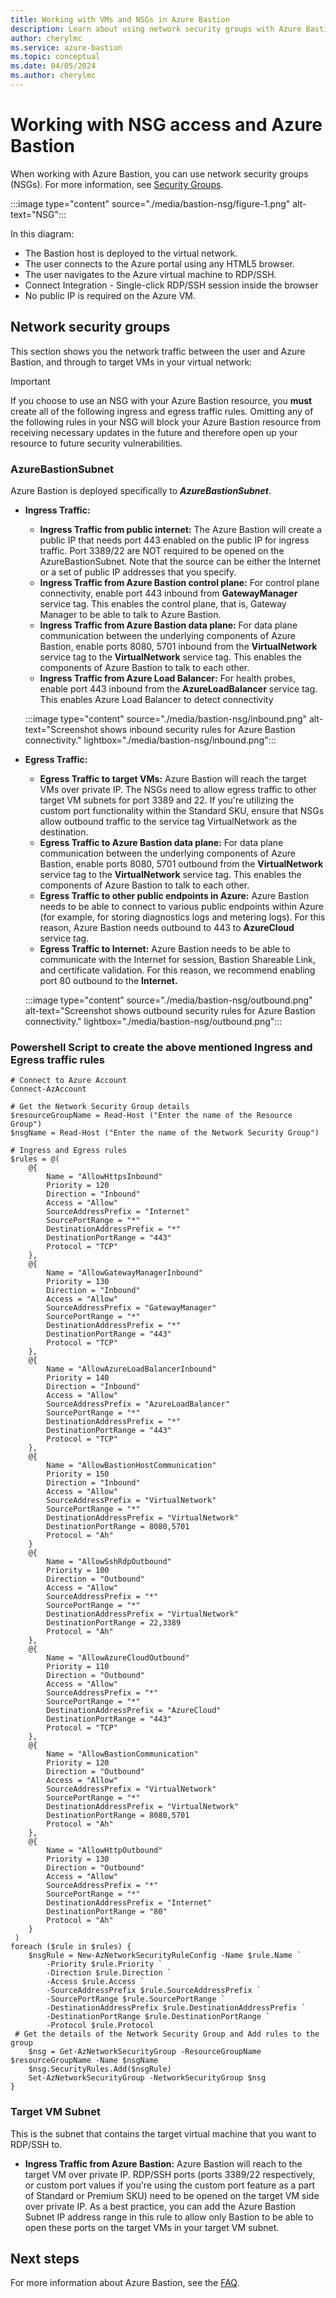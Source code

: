 ```yaml
---
title: Working with VMs and NSGs in Azure Bastion
description: Learn about using network security groups with Azure Bastion.
author: cherylmc
ms.service: azure-bastion
ms.topic: conceptual
ms.date: 04/05/2024
ms.author: cherylmc
---
```

# Working with NSG access and Azure Bastion

When working with Azure Bastion, you can use network security groups (NSGs). For more information, see [Security Groups](../virtual-network/network-security-groups-overview.md).

:::image type="content" source="./media/bastion-nsg/figure-1.png" alt-text="NSG":::

In this diagram:

* The Bastion host is deployed to the virtual network.
* The user connects to the Azure portal using any HTML5 browser.
* The user navigates to the Azure virtual machine to RDP/SSH.
* Connect Integration - Single-click RDP/SSH session inside the browser
* No public IP is required on the Azure VM.

## <a name="nsg"></a>Network security groups

This section shows you the network traffic between the user and Azure Bastion, and through to target VMs in your virtual network:

> [!IMPORTANT]
> If you choose to use an NSG with your Azure Bastion resource, you **must** create all of the following ingress and egress traffic rules. Omitting any of the following rules in your NSG will block your Azure Bastion resource from receiving necessary updates in the future and therefore open up your resource to future security vulnerabilities.
> 

### <a name="apply"></a>AzureBastionSubnet

Azure Bastion is deployed specifically to ***AzureBastionSubnet***.

* **Ingress Traffic:**

   * **Ingress Traffic from public internet:** The Azure Bastion will create a public IP that needs port 443 enabled on the public IP for ingress traffic. Port 3389/22 are NOT required to be opened on the AzureBastionSubnet. Note that the source can be either the Internet or a set of public IP addresses that you specify.
   * **Ingress Traffic from Azure Bastion control plane:** For control plane connectivity, enable port 443 inbound from **GatewayManager** service tag. This enables the control plane, that is, Gateway Manager to be able to talk to Azure Bastion.
   * **Ingress Traffic from Azure Bastion data plane:** For data plane communication between the underlying components of Azure Bastion, enable ports 8080, 5701 inbound from the **VirtualNetwork** service tag to the **VirtualNetwork** service tag. This enables the components of Azure Bastion to talk to each other.
   * **Ingress Traffic from Azure Load Balancer:** For health probes, enable port 443 inbound from the **AzureLoadBalancer** service tag. This enables Azure Load Balancer to detect connectivity


   :::image type="content" source="./media/bastion-nsg/inbound.png" alt-text="Screenshot shows inbound security rules for Azure Bastion connectivity." lightbox="./media/bastion-nsg/inbound.png":::

* **Egress Traffic:**

   * **Egress Traffic to target VMs:** Azure Bastion will reach the target VMs over private IP. The NSGs need to allow egress traffic to other target VM subnets for port 3389 and 22. If you're utilizing the custom port functionality within the Standard SKU, ensure that NSGs allow outbound traffic to the service tag VirtualNetwork as the destination.
   * **Egress Traffic to Azure Bastion data plane:** For data plane communication between the underlying components of Azure Bastion, enable ports 8080, 5701 outbound from the **VirtualNetwork** service tag to the **VirtualNetwork** service tag. This enables the components of Azure Bastion to talk to each other.
   * **Egress Traffic to other public endpoints in Azure:** Azure Bastion needs to be able to connect to various public endpoints within Azure (for example, for storing diagnostics logs and metering logs). For this reason, Azure Bastion needs outbound to 443 to **AzureCloud** service tag.
   * **Egress Traffic to Internet:** Azure Bastion needs to be able to communicate with the Internet for session, Bastion Shareable Link, and certificate validation. For this reason, we recommend enabling port 80 outbound to the **Internet.**


   :::image type="content" source="./media/bastion-nsg/outbound.png" alt-text="Screenshot shows outbound security rules for Azure Bastion connectivity." lightbox="./media/bastion-nsg/outbound.png":::

### Powershell Script to create the above mentioned Ingress and Egress traffic rules ###
```
# Connect to Azure Account
Connect-AzAccount

# Get the Network Security Group details
$resourceGroupName = Read-Host ("Enter the name of the Resource Group")
$nsgName = Read-Host ("Enter the name of the Network Security Group")

# Ingress and Egress rules
$rules = @(
    @{
        Name = "AllowHttpsInbound"
        Priority = 120
        Direction = "Inbound"
        Access = "Allow"
        SourceAddressPrefix = "Internet"
        SourcePortRange = "*"
        DestinationAddressPrefix = "*"
        DestinationPortRange = "443"
        Protocol = "TCP"
    },
    @{
        Name = "AllowGatewayManagerInbound"
        Priority = 130
        Direction = "Inbound"
        Access = "Allow"
        SourceAddressPrefix = "GatewayManager"
        SourcePortRange = "*"
        DestinationAddressPrefix = "*"
        DestinationPortRange = "443"
        Protocol = "TCP"
    },
    @{
        Name = "AllowAzureLoadBalancerInbound"
        Priority = 140
        Direction = "Inbound"
        Access = "Allow"
        SourceAddressPrefix = "AzureLoadBalancer"
        SourcePortRange = "*"
        DestinationAddressPrefix = "*"
        DestinationPortRange = "443"
        Protocol = "TCP"
    },
    @{
        Name = "AllowBastionHostCommunication"
        Priority = 150
        Direction = "Inbound"
        Access = "Allow"
        SourceAddressPrefix = "VirtualNetwork"
        SourcePortRange = "*"
        DestinationAddressPrefix = "VirtualNetwork"
        DestinationPortRange = 8080,5701
        Protocol = "Ah"
    }
    @{
        Name = "AllowSshRdpOutbound"
        Priority = 100
        Direction = "Outbound"
        Access = "Allow"
        SourceAddressPrefix = "*"
        SourcePortRange = "*"
        DestinationAddressPrefix = "VirtualNetwork"
        DestinationPortRange = 22,3389
        Protocol = "Ah"
    },
    @{
        Name = "AllowAzureCloudOutbound"
        Priority = 110
        Direction = "Outbound"
        Access = "Allow"
        SourceAddressPrefix = "*"
        SourcePortRange = "*"
        DestinationAddressPrefix = "AzureCloud"
        DestinationPortRange = "443"
        Protocol = "TCP"
    },
    @{
        Name = "AllowBastionCommunication"
        Priority = 120
        Direction = "Outbound"
        Access = "Allow"
        SourceAddressPrefix = "VirtualNetwork"
        SourcePortRange = "*"
        DestinationAddressPrefix = "VirtualNetwork"
        DestinationPortRange = 8080,5701
        Protocol = "Ah"
    },
    @{
        Name = "AllowHttpOutbound"
        Priority = 130
        Direction = "Outbound"
        Access = "Allow"
        SourceAddressPrefix = "*"
        SourcePortRange = "*"
        DestinationAddressPrefix = "Internet"
        DestinationPortRange = "80"
        Protocol = "Ah"
    }
 )
foreach ($rule in $rules) {
    $nsgRule = New-AzNetworkSecurityRuleConfig -Name $rule.Name `
        -Priority $rule.Priority `
        -Direction $rule.Direction `
        -Access $rule.Access `
        -SourceAddressPrefix $rule.SourceAddressPrefix `
        -SourcePortRange $rule.SourcePortRange `
        -DestinationAddressPrefix $rule.DestinationAddressPrefix `
        -DestinationPortRange $rule.DestinationPortRange `
        -Protocol $rule.Protocol
 # Get the details of the Network Security Group and Add rules to the group
    $nsg = Get-AzNetworkSecurityGroup -ResourceGroupName $resourceGroupName -Name $nsgName
    $nsg.SecurityRules.Add($nsgRule)
    Set-AzNetworkSecurityGroup -NetworkSecurityGroup $nsg
}

```
### Target VM Subnet
This is the subnet that contains the target virtual machine that you want to RDP/SSH to.

   * **Ingress Traffic from Azure Bastion:** Azure Bastion will reach to the target VM over private IP. RDP/SSH ports (ports 3389/22 respectively, or custom port values if you're using the custom port feature as a part of Standard or Premium SKU) need to be opened on the target VM side over private IP. As a best practice, you can add the Azure Bastion Subnet IP address range in this rule to allow only Bastion to be able to open these ports on the target VMs in your target VM subnet.


## Next steps

For more information about Azure Bastion, see the [FAQ](bastion-faq.md).
